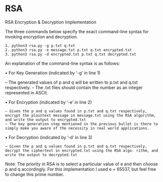 # RSA
RSA Encryption &amp; Decryption Implementation

The three commands below specify the exact command-line syntax for invoking encryption and decryption.
	
 	1. python3 rsa.py -g p.txt q.txt
	2. python3 rsa.py -e message.txt p.txt q.txt encrypted.txt
	3. python3 rsa.py -d encrypted.txt p.txt q.txt decrypted.txt

An explanation of the command-line syntax is as follows:

• For Key Generation (indicated by ‘-g’ in line 1)

– The generated values of p and q will be written to p.txt and q.txt respectively.
– The .txt files should contain the number as an integer represented in ASCII.

• For Encryption (indicated by ‘-e’ in line 2)

	– Given the p and q values found in p.txt and q.txt respectively, encrypt the plaintext message in message.txt using the RSA algorithm, and write the output to encrypted.txt
 	– The key generation step mentioned in the previous bullet is there to simply make you aware of the necessity in real world applications. 

• For Decryption (indicated by ’-d’ in line 3)

	– Given the p and q values found in p.txt and q.txt respectively, decrypt the ciphertext in encrypted.txt using the RSA algo- rithm, and write the output to decrypted.txt

 Note: The priority in RSA is to select a particular value of e and then choose p and q accordingly. For this implementation I used e = 65537, but feel free to change this prime number.
